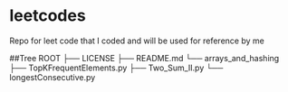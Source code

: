 # leetcodes
Repo for leet code that I coded and will be used for reference by me

##Tree
ROOT
├── LICENSE
├── README.md
└── arrays_and_hashing
    ├── TopKFrequentElements.py
    ├── Two_Sum_II.py
    └── longestConsecutive.py